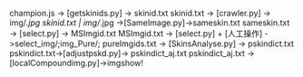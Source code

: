champion.js -> [getskinids.py] -> skinid.txt
skinid.txt  -> [crawler.py]    -> img/*.jpg
skinid.txt | img/*.jpg ->[SameImage.py]->sameskin.txt
sameskin.txt -> [select.py] -> MSImgid.txt
MSImgid.txt ->  [select.py] + [人工操作] ->select_img/;img_Pure/;
pureImgids.txt -> [SkinsAnalyse.py] -> pskindict.txt
pskindict.txt->[adjustpskd.py]-> pskindict_aj.txt
pskindict_aj.txt ->[localCompoundimg.py]->imgshow!
